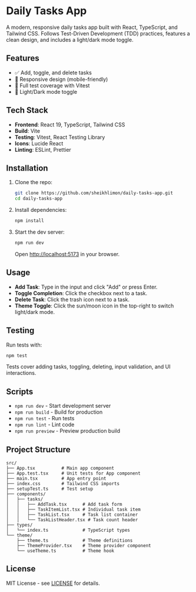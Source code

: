 # Daily Tasks App

A modern, responsive daily tasks app built with React, TypeScript, and Tailwind CSS. Follows Test-Driven Development (TDD) practices, features a clean design, and includes a light/dark mode toggle.

## Features

- ✅ Add, toggle, and delete tasks
- 📱 Responsive design (mobile-friendly)
- 🧪 Full test coverage with Vitest
- 🌙 Light/Dark mode toggle

## Tech Stack

- **Frontend**: React 19, TypeScript, Tailwind CSS
- **Build**: Vite
- **Testing**: Vitest, React Testing Library
- **Icons**: Lucide React
- **Linting**: ESLint, Prettier

## Installation

1. Clone the repo:

   ```bash
   git clone https://github.com/sheikhlimon/daily-tasks-app.git
   cd daily-tasks-app
   ```

2. Install dependencies:

   ```bash
   npm install
   ```

3. Start the dev server:
   ```bash
   npm run dev
   ```
   Open [http://localhost:5173](http://localhost:5173) in your browser.

## Usage

- **Add Task**: Type in the input and click "Add" or press Enter.
- **Toggle Completion**: Click the checkbox next to a task.
- **Delete Task**: Click the trash icon next to a task.
- **Theme Toggle**: Click the sun/moon icon in the top-right to switch light/dark mode.

## Testing

Run tests with:

```bash
npm test
```

Tests cover adding tasks, toggling, deleting, input validation, and UI interactions.

## Scripts

- `npm run dev` - Start development server
- `npm run build` - Build for production
- `npm run test` - Run tests
- `npm run lint` - Lint code
- `npm run preview` - Preview production build

## Project Structure

```
src/
├── App.tsx          # Main app component
├── App.test.tsx     # Unit tests for App component
├── main.tsx         # App entry point
├── index.css        # Tailwind CSS imports
├── setupTest.ts     # Test setup
├── components/
│   ├── tasks/
│   │   ├── AddTask.tsx      # Add task form
│   │   ├── TaskItemList.tsx # Individual task item
│   │   ├── TaskList.tsx     # Task list container
│   │   └── TaskListHeader.tsx # Task count header
├── types/
│   └── index.ts             # TypeScript types
└── theme/
    ├── theme.ts             # Theme definitions
    ├── ThemeProvider.tsx    # Theme provider component
    └── useTheme.ts          # Theme hook
```

## License

MIT License - see [LICENSE](LICENSE) for details.
